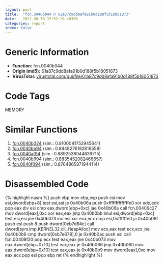 ```yaml
---
layout: post
title:  "fcn.0040b044 @ 61a87c9dd8afa91b0d188f5b18051873"
date:   2021-08-30 15:52:19 +0300
categories: report
index: false
---
```


# Generic Information
- **Function:** fcn.0040b044
- **Origin (md5):** 61a87c9dd8afa91b0d188f5b18051873
- **VirusTotal:** [virustotal.com/gui/file/61a87c9dd8afa91b0d188f5b18051873][virustotal_ref]

# Code Tags
<span class="tag" id="MEMORY">MEMORY</span>


# Similar Functions

1. [fcn.0040b024][similar_1_ref] (sim.: 0.9100041752945641)
2. [fcn.0040bb94][similar_2_ref] (sim.: 0.8948276182816558)
3. [fcn.0040af94][similar_3_ref] (sim.: 0.8892538044639715)
4. [fcn.0040b994][similar_4_ref] (sim.: 0.8835452082466657)
5. [fcn.0040f094][similar_5_ref] (sim.: 0.8764865871944114)


# Disassembled Code

{% highlight nasm %}
push ebp
mov ebp,esp
push esi
mov esi,dword[ebp+8]
test esi,esi
je 0x40b06a
push 0xffffffffffffffe0
xor edx,edx
pop eax
div esi
cmp eax,dword[ebp+0xc]
jae 0x40b06a
call fcn.00409c27
mov dword[eax],0xc
xor eax,eax
jmp 0x40b0bb
imul esi,dword[ebp+0xc]
test esi,esi
jne 0x40b073
inc esi
xor ecx,ecx
cmp esi,0xffffffe0
ja 0x40b08f
push esi
push 8
push dword[0xb7d84c]
call dword[sym.imp.KERNEL32.dll_HeapAlloc]
mov ecx,eax
test ecx,ecx
jne 0x40b0b9
cmp dword[0xb7e678],0
je 0x40b0ac
push esi
call fcn.00409f20
pop ecx
test eax,eax
jne 0x40b073
mov eax,dword[ebp+0x10]
test eax,eax
je 0x40b066
jmp 0x40b060
mov eax,dword[ebp+0x10]
test eax,eax
je 0x40b0b9
mov dword[eax],0xc
mov eax,ecx
pop esi
pop ebp
ret 
{% endhighlight %}


[similar_1_ref]: /report/fcn.0040b024@451ddfcc92b1bb3ecaf608812dc38f69
[similar_2_ref]: /report/fcn.0040bb94@f9b80f61ad003ebdee20dab4a0087d2a
[similar_3_ref]: /report/fcn.0040af94@513a8bfcd5da1a9aee6dd942ecac565e
[similar_4_ref]: /report/fcn.0040b994@aee29ad1c0ef0316020ff11d1d5989bd
[similar_5_ref]: /report/fcn.0040f094@4e7335a256154dbc07a5bd862e9622fe
[virustotal_ref]: https://www.virustotal.com/gui/file/61a87c9dd8afa91b0d188f5b18051873